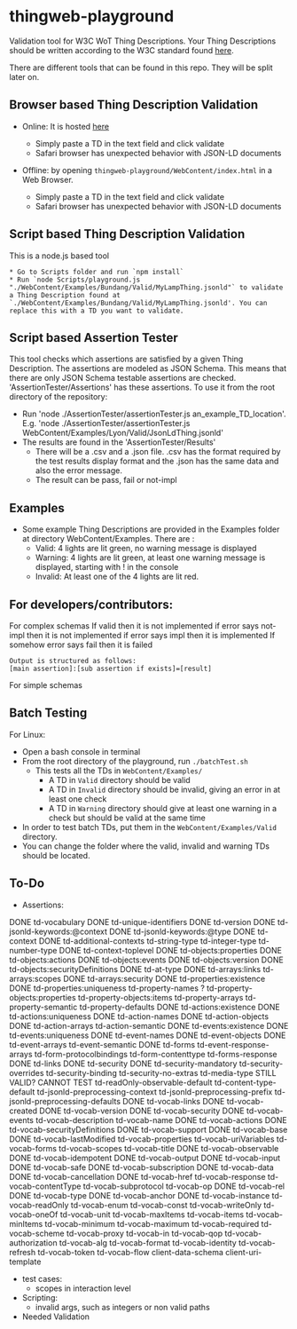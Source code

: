 # thingweb-playground
Validation tool for W3C WoT Thing Descriptions. Your Thing Descriptions should be written according to the W3C standard found [here](https://w3c.github.io/wot-thing-description/#).

There are different tools that can be found in this repo. They will be split later on.

## Browser based Thing Description Validation

* Online: It is hosted [here](http://plugfest.thingweb.io/playground/)
    * Simply paste a TD in the text field and click validate
    * Safari browser has unexpected behavior with JSON-LD documents

* Offline: by opening `thingweb-playground/WebContent/index.html` in a Web Browser.
    * Simply paste a TD in the text field and click validate
    * Safari browser has unexpected behavior with JSON-LD documents

## Script based Thing Description Validation

This is a node.js based tool

    * Go to Scripts folder and run `npm install`
    * Run `node Scripts/playground.js "./WebContent/Examples/Bundang/Valid/MyLampThing.jsonld"` to validate a Thing Description found at `./WebContent/Examples/Bundang/Valid/MyLampThing.jsonld'. You can replace this with a TD you want to validate.

## Script based Assertion Tester

This tool checks which assertions are satisfied by a given Thing Description. The assertions are modeled as JSON Schema. This means that there are only JSON Schema testable assertions are checked. 'AssertionTester/Assertions' has these assertions. To use it from the root directory of the repository:
* Run 'node ./AssertionTester/assertionTester.js an_example_TD_location'. E.g. 'node ./AssertionTester/assertionTester.js WebContent/Examples/Lyon/Valid/JsonLdThing.jsonld' 
* The results are found in the 'AssertionTester/Results'
  * There will be a .csv and a .json file. .csv has the format required by the test results display format and the .json has the same data and also the error message.
  * The result can be pass, fail or not-impl 

## Examples

- Some example Thing Descriptions are provided in the Examples folder at directory WebContent/Examples. There are :
    + Valid: 4 lights are lit green, no warning message is displayed
    + Warning: 4 lights are lit green, at least one warning message is displayed, starting with ! in the console
    + Invalid: At least one of the 4 lights are lit red.

## For developers/contributors:

For complex schemas
    If valid then it is not implemented
    if error says not-impl then it is not implemented
    if error says impl then it is implemented
    If somehow error says fail then it is failed

    Output is structured as follows:
    [main assertion]:[sub assertion if exists]=[result]

For simple schemas


## Batch Testing

For Linux:
* Open a bash console in terminal
* From the root directory of the playground, run `./batchTest.sh`
    * This tests all the TDs in `WebContent/Examples/`
        * A TD in `Valid` directory should be valid
        * A TD in `Invalid` directory should be invalid, giving an error in at least one check
        * A TD in `Warning` directory should give at least one warning in a check but should be valid at the same time
* In order to test batch TDs, put them in the `WebContent/Examples/Valid` directory.
* You can change the folder where the valid, invalid and warning TDs should be located.

## To-Do

* Assertions:
  
DONE td-vocabulary
DONE td-unique-identifiers
DONE td-version
DONE td-jsonld-keywords:@context
DONE td-jsonld-keywords:@type
DONE td-context
DONE td-additional-contexts
td-string-type
td-integer-type
td-number-type
DONE td-context-toplevel
DONE td-objects:properties
DONE td-objects:actions
DONE td-objects:events
DONE td-objects:version
DONE td-objects:securityDefinitions
DONE td-at-type
DONE td-arrays:links
td-arrays:scopes
DONE td-arrays:security
DONE td-properties:existence
DONE td-properties:uniqueness
td-property-names ?
td-property-objects:properties
td-property-objects:items
td-property-arrays
td-property-semantic
td-property-defaults
DONE td-actions:existence
DONE td-actions:uniqueness
DONE td-action-names
DONE td-action-objects
DONE td-action-arrays
td-action-semantic
DONE td-events:existence
DONE td-events:uniqueness
DONE td-event-names
DONE td-event-objects
DONE td-event-arrays
td-event-semantic
DONE td-forms
td-event-response-arrays
td-form-protocolbindings
td-form-contenttype
td-forms-response
DONE td-links
DONE td-security
DONE td-security-mandatory
td-security-overrides
td-security-binding
td-security-no-extras
td-media-type  STILL VALID?
CANNOT TEST td-readOnly-observable-default
td-content-type-default
td-jsonld-preprocessing-context
td-jsonld-preprocessing-prefix
td-jsonld-preprocessing-defaults
DONE td-vocab-links
DONE td-vocab-created
DONE td-vocab-version
DONE td-vocab-security
DONE td-vocab-events
td-vocab-description
td-vocab-name
DONE td-vocab-actions
DONE td-vocab-securityDefinitions
DONE td-vocab-support
DONE td-vocab-base
DONE td-vocab-lastModified
td-vocab-properties
td-vocab-uriVariables
td-vocab-forms
td-vocab-scopes
td-vocab-title
DONE td-vocab-observable
DONE td-vocab-idempotent
DONE td-vocab-output
DONE td-vocab-input
DONE td-vocab-safe
DONE td-vocab-subscription
DONE td-vocab-data
DONE td-vocab-cancellation
DONE td-vocab-href
td-vocab-response
td-vocab-contentType
td-vocab-subprotocol
td-vocab-op
DONE td-vocab-rel
DONE td-vocab-type
DONE td-vocab-anchor
DONE td-vocab-instance
td-vocab-readOnly
td-vocab-enum
td-vocab-const
td-vocab-writeOnly
td-vocab-oneOf
td-vocab-unit
td-vocab-maxItems
td-vocab-items
td-vocab-minItems
td-vocab-minimum
td-vocab-maximum
td-vocab-required
td-vocab-scheme
td-vocab-proxy
td-vocab-in
td-vocab-qop
td-vocab-authorization
td-vocab-alg
td-vocab-format
td-vocab-identity
td-vocab-refresh
td-vocab-token
td-vocab-flow
client-data-schema
client-uri-template


* test cases:
  * scopes in interaction level
* Scripting: 
    * invalid args, such as integers or non valid paths
* Needed Validation
